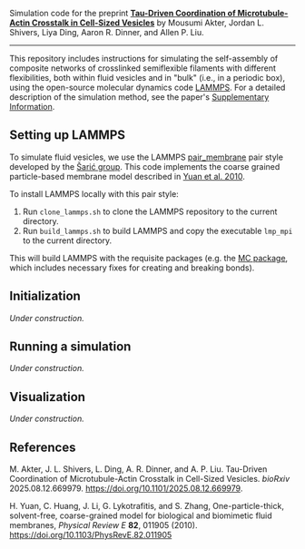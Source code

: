 Simulation code for the preprint **[Tau-Driven Coordination of Microtubule-Actin Crosstalk in Cell-Sized Vesicles](https://www.biorxiv.org/content/10.1101/2025.08.12.669979v1)** by Mousumi Akter, Jordan L. Shivers, Liya Ding, Aaron R. Dinner, and Allen P. Liu. 

---

This repository includes instructions for simulating the self-assembly of composite networks of crosslinked semiflexible filaments with different flexibilities, both within fluid vesicles and in "bulk" (i.e., in a periodic box), using the open-source molecular dynamics code [LAMMPS](https://www.lammps.org/). For a detailed description of the simulation method, see the paper's [Supplementary Information](https://jordanshivers.github.io/assets/pdf/Akter_et_al_SI.pdf).

Setting up LAMMPS
--
To simulate fluid vesicles, we use the LAMMPS [pair_membrane](https://github.com/Saric-Group/BSS2024_LAMMPS_Task/tree/main/LAMMPS_installation/src) pair style developed by the [Šarić group](https://github.com/Saric-Group). This code implements the coarse grained particle-based membrane model described in [Yuan et al. 2010](https://journals.aps.org/pre/abstract/10.1103/PhysRevE.82.011905).

To install LAMMPS locally with this pair style:

1. Run `clone_lammps.sh` to clone the LAMMPS repository to the current directory.
2. Run `build_lammps.sh` to build LAMMPS and copy the executable `lmp_mpi` to the current directory.

This will build LAMMPS with the requisite packages (e.g. the [MC package](https://docs.lammps.org/Packages_details.html#pkg-mc), which includes necessary fixes for creating and breaking bonds).

Initialization
--
*Under construction.*

Running a simulation
--
*Under construction.*

Visualization
--
*Under construction.*

References
--

M. Akter, J. L. Shivers, L. Ding, A. R. Dinner, and A. P. Liu. Tau-Driven Coordination of Microtubule-Actin Crosstalk in Cell-Sized Vesicles. *bioRxiv* 2025.08.12.669979. https://doi.org/10.1101/2025.08.12.669979.


H. Yuan, C. Huang, J. Li, G. Lykotrafitis, and S. Zhang, One-particle-thick, solvent-free, coarse-grained model for biological and biomimetic fluid membranes, *Physical Review E* **82**, 011905 (2010). https://doi.org/10.1103/PhysRevE.82.011905






